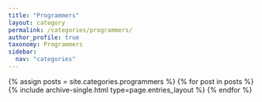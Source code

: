 ```yaml
---
title: "Programmers"
layout: category
permalink: /categories/programmers/
author_profile: true
taxonomy: Programmers
sidebar:
  nav: "categories"
---
```


{% assign posts = site.categories.programmers %}
{% for post in posts %} {% include archive-single.html type=page.entries_layout %} {% endfor %}